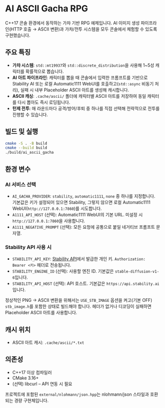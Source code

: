 # AI ASCII Gacha RPG

C++17 콘솔 환경에서 동작하는 가챠 기반 RPG 예제입니다. AI 이미지 생성 파이프라인(HTTP 호출 → ASCII 변환)과 가챠/전투 시스템을 모두 콘솔에서 체험할 수 있도록 구현했습니다.

## 주요 특징

- **가챠 시스템**: `std::mt19937`와 `std::discrete_distribution`을 사용해 1~5성 캐릭터를 확률적으로 뽑습니다.
- **AI 아트 파이프라인**: 캐릭터를 뽑을 때 콘솔에서 입력한 프롬프트를 기반으로 Stability AI 또는 로컬 Automatic1111 WebUI를 호출하고(`std::async` 비동기 처리), 실패 시 내부 Placeholder ASCII 아트를 생성해 캐시합니다.
- **ASCII 캐싱**: `.cache/ascii/` 폴더에 캐릭터별 ASCII 아트를 저장하여 동일 캐릭터를 다시 뽑아도 즉시 로딩됩니다.
- **턴제 전투**: 매 라운드마다 공격/방어/후퇴 중 하나를 직접 선택해 전략적으로 전투를 진행할 수 있습니다.

## 빌드 및 실행

```bash
cmake -S . -B build
cmake --build build
./build/ai_ascii_gacha
```

## 환경 변수

### AI 서비스 선택

- `AI_GACHA_PROVIDER`: `stability`, `automatic1111`, `none` 중 하나를 지정합니다. 기본값은 키가 설정되어 있으면 Stability, 그렇지 않으면 로컬 Automatic1111 WebUI(`http://127.0.0.1:7860`)를 시도합니다.
- `A1111_API_HOST` (선택): Automatic1111 WebUI의 기본 URL. 미설정 시 `http://127.0.0.1:7860`을 사용합니다.
- `A1111_NEGATIVE_PROMPT` (선택): 모든 요청에 공통으로 붙일 네거티브 프롬프트 문자열.

### Stability API 사용 시

- `STABILITY_API_KEY`: [Stability API](https://platform.stability.ai/)에서 발급한 개인 키. `Authorization: Bearer <키>` 헤더로 전송됩니다.
- `STABILITY_ENGINE_ID` (선택): 사용할 엔진 ID. 기본값은 `stable-diffusion-v1-6`입니다.
- `STABILITY_API_HOST` (선택): API 호스트. 기본값은 `https://api.stability.ai`입니다.

정상적인 PNG → ASCII 변환을 위해서는 `USE_STB_IMAGE` 옵션을 켜고(기본 OFF) `stb_image.h`를 포함한 상태로 빌드해야 합니다. 헤더가 없거나 디코딩이 실패하면 Placeholder ASCII 아트를 사용합니다.

## 캐시 위치

- ASCII 아트 캐시: `.cache/ascii/*.txt`

## 의존성

- C++17 이상 컴파일러
- CMake 3.16+
- (선택) libcurl – API 연동 시 필요

프로젝트에 포함된 `external/nlohmann/json.hpp`는 nlohmann/json 스타일과 호환되는 경량 구현체입니다.
